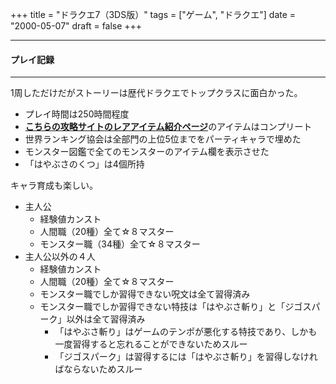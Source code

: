 +++
title = "ドラクエ7（3DS版）"
tags = ["ゲーム", "ドラクエ"]
date = "2000-05-07"
draft = false
+++

***
#### プレイ記録
***

1周しただけだがストーリーは歴代ドラクエでトップクラスに面白かった。

* プレイ時間は250時間程度
* [**こちらの攻略サイトのレアアイテム紹介ページ**](https://cour89.com/dq7/tips/items.php)のアイテムはコンプリート
* 世界ランキング協会は全部門の上位5位までをパーティキャラで埋めた
* モンスター図鑑で全てのモンスターのアイテム欄を表示させた
* 「はやぶさのくつ」は4個所持

キャラ育成も楽しい。

* 主人公
  * 経験値カンスト
  * 人間職（20種）全て☆８マスター
  * モンスター職（34種）全て☆８マスター
* 主人公以外の４人
  * 経験値カンスト
  * 人間職（20種）全て☆８マスター
  * モンスター職でしか習得できない呪文は全て習得済み
  * モンスター職でしか習得できない特技は「はやぶさ斬り」と「ジゴスパーク」以外は全て習得済み
    * 「はやぶさ斬り」はゲームのテンポが悪化する特技であり、しかも一度習得すると忘れることができないためスルー
    * 「ジゴスパーク」は習得するには「はやぶさ斬り」を習得しなければならないためスルー

















